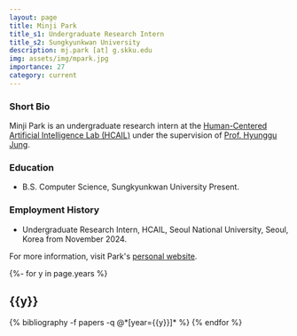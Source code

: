 ```yaml
---
layout: page
title: Minji Park
title_s1: Undergraduate Research Intern
title_s2: Sungkyunkwan University
description: mj.park [at] g.skku.edu
img: assets/img/mpark.jpg
importance: 27
category: current
---
```


### Short Bio
<p>Minji Park is an undergraduate research intern at the <a href="http://hcail.snu.ac.kr">Human-Centered Artificial Intelligence Lab (HCAIL)</a> under the supervision of <a href="http://hyunggujung.com">Prof. Hyunggu Jung</a>.
</p>

### Education
<ul>
<li>B.S. Computer Science, Sungkyunkwan University Present.
</li>
</ul>

### Employment History
<ul>
<li>Undergraduate Research Intern, HCAIL, Seoul National University, Seoul, Korea from November 2024.
</li>
</ul>

For more information, visit Park's [personal website](https://minji-dev.github.io/).

<!-- _pages/publications.md -->
<div class="publications">

{%- for y in page.years %}
  <h2 class="year">{{y}}</h2>
  {% bibliography -f papers -q @*[year={{y}}]* %}
{% endfor %}

</div>

